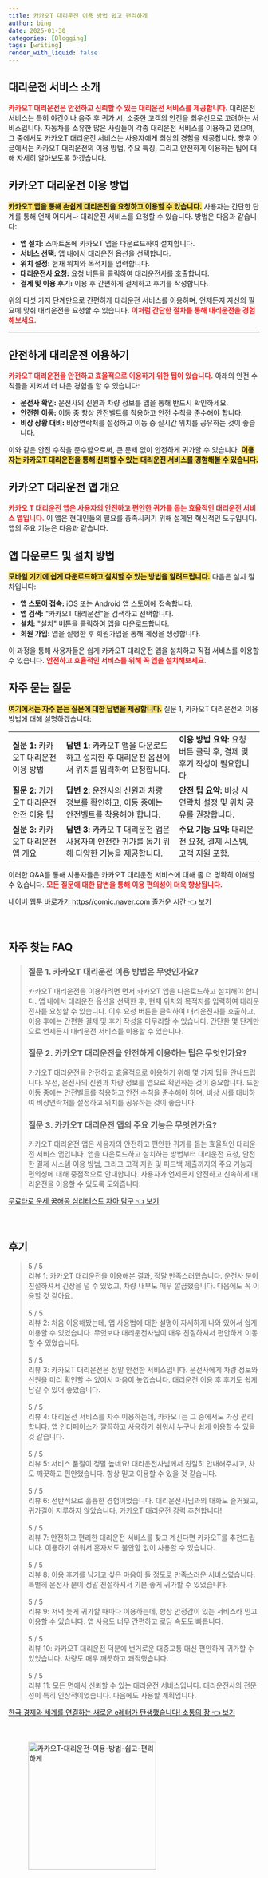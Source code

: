 ```yaml
---
title: 카카오T 대리운전 이용 방법 쉽고 편리하게
author: bing
date: 2025-01-30
categories: [Blogging]
tags: [writing]
render_with_liquid: false
---
```



<h2 id='대리운전 서비스 소개'>대리운전 서비스 소개</h2>

<p><b><span style="color: #ee2323;">카카오T 대리운전은 안전하고 신뢰할 수 있는 대리운전 서비스를 제공합니다.</span></b> 대리운전 서비스는 특히 야간이나 음주 후 귀가 시, 소중한 고객의 안전을 최우선으로 고려하는 서비스입니다. 자동차를 소유한 많은 사람들이 각종 대리운전 서비스를 이용하고 있으며, 그 중에서도 카카오T 대리운전 서비스는 사용자에게 최상의 경험을 제공합니다. 향후 이 글에서는 카카오T 대리운전의 이용 방법, 주요 특징, 그리고 안전하게 이용하는 팁에 대해 자세히 알아보도록 하겠습니다.</p>

<h2 id='카카오T 대리운전 이용 방법'>카카오T 대리운전 이용 방법</h2>

<p><b><span style="background-color: #ffe066;">카카오T 앱을 통해 손쉽게 대리운전을 요청하고 이용할 수 있습니다.</span></b> 사용자는 간단한 단계를 통해 언제 어디서나 대리운전 서비스를 요청할 수 있습니다. 방법은 다음과 같습니다:</p>

<ul>
    <li><b>앱 설치:</b> 스마트폰에 카카오T 앱을 다운로드하여 설치합니다.</li>
    <li><b>서비스 선택:</b> 앱 내에서 대리운전 옵션을 선택합니다.</li>
    <li><b>위치 설정:</b> 현재 위치와 목적지를 입력합니다.</li>
    <li><b>대리운전사 요청:</b> 요청 버튼을 클릭하여 대리운전사를 호출합니다.</li>
    <li><b>결제 및 이용 후기:</b> 이용 후 간편하게 결제하고 후기를 작성합니다.</li>
</ul>

<p>위의 다섯 가지 단계만으로 간편하게 대리운전 서비스를 이용하며, 언제든지 자신의 필요에 맞춰 대리운전을 요청할 수 있습니다. <b><span style="color: #ee2323;">이처럼 간단한 절차를 통해 대리운전을 경험해보세요.</span></b></p>

<hr />

<h2 id='안전하게 대리운전 이용하기'>안전하게 대리운전 이용하기</h2>

<p><b><span style="color: #ee2323;">카카오T 대리운전을 안전하고 효율적으로 이용하기 위한 팁이 있습니다.</span></b> 아래의 안전 수칙들을 지켜서 더 나은 경험을 할 수 있습니다:</p>

<ul>
    <li><b>운전사 확인:</b> 운전사의 신원과 차량 정보를 앱을 통해 반드시 확인하세요.</li>
    <li><b>안전한 이동:</b> 이동 중 항상 안전벨트를 착용하고 안전 수칙을 준수해야 합니다.</li>
    <li><b>비상 상황 대비:</b> 비상연락처를 설정하고 이동 중 실시간 위치를 공유하는 것이 좋습니다.</li>
</ul>

<p>이와 같은 안전 수칙을 준수함으로써, 큰 문제 없이 안전하게 귀가할 수 있습니다. <b><span style="background-color: #ffe066;">이용자는 카카오T 대리운전을 통해 신뢰할 수 있는 대리운전 서비스를 경험해볼 수 있습니다.</span></b></p>

<h2 id='카카오T 대리운전 앱 개요'>카카오T 대리운전 앱 개요</h2>

<p><b><span style="color: #ee2323;">카카오 T 대리운전 앱은 사용자의 안전하고 편안한 귀가를 돕는 효율적인 대리운전 서비스 앱입니다.</span></b> 이 앱은 현대인들의 필요를 충족시키기 위해 설계된 혁신적인 도구입니다. 앱의 주요 기능은 다음과 같습니다.</p>

<h2 id='앱 다운로드 및 설치 방법'>앱 다운로드 및 설치 방법</h2>

<p><b><span style="background-color: #ffe066;">모바일 기기에 쉽게 다운로드하고 설치할 수 있는 방법을 알려드립니다.</span></b> 다음은 설치 절차입니다:</p>

<ul>
    <li><b>앱 스토어 접속:</b> iOS 또는 Android 앱 스토어에 접속합니다.</li>
    <li><b>앱 검색:</b> "카카오T 대리운전"을 검색하고 선택합니다.</li>
    <li><b>설치:</b> "설치" 버튼을 클릭하여 앱을 다운로드합니다.</li>
    <li><b>회원 가입:</b> 앱을 실행한 후 회원가입을 통해 계정을 생성합니다.</li>
</ul>

<p>이 과정을 통해 사용자들은 쉽게 카카오T 대리운전 앱을 설치하고 직접 서비스를 이용할 수 있습니다. <b><span style="color: #ee2323;">안전하고 효율적인 서비스를 위해 꼭 앱을 설치해보세요.</span></b></p>

<h2 id='자주 묻는 질문'>자주 묻는 질문</h2>

<p><b><span style="background-color: #ffe066;">여기에서는 자주 묻는 질문에 대한 답변을 제공합니다.</span></b> 질문 1, 카카오T 대리운전의 이용 방법에 대해 설명하겠습니다:</p>

<table>
    <tr>
        <td><b>질문 1:</b> 카카오T 대리운전 이용 방법</td>
        <td><b>답변 1:</b> 카카오T 앱을 다운로드하고 설치한 후 대리운전 옵션에서 위치를 입력하여 요청합니다.</td>
        <td><b>이용 방법 요약:</b> 요청 버튼 클릭 후, 결제 및 후기 작성이 필요합니다.</td>
    </tr>
    <tr>
        <td><b>질문 2:</b> 카카오T 대리운전 안전 이용 팁</td>
        <td><b>답변 2:</b> 운전사의 신원과 차량 정보를 확인하고, 이동 중에는 안전벨트를 착용해야 합니다.</td>
        <td><b>안전 팁 요약:</b> 비상 시 연락처 설정 및 위치 공유를 권장합니다.</td>
    </tr>
    <tr>
        <td><b>질문 3:</b> 카카오T 대리운전 앱 개요</td>
        <td><b>답변 3:</b> 카카오 T 대리운전 앱은 사용자의 안전한 귀가를 돕기 위해 다양한 기능을 제공합니다.</td>
        <td><b>주요 기능 요약:</b> 대리운전 요청, 결제 시스템, 고객 지원 포함.</td>
    </tr>
</table>

<p>이러한 Q&A를 통해 사용자들은 카카오T 대리운전 서비스에 대해 좀 더 명확히 이해할 수 있습니다. <b><span style="color: #ee2323;">모든 질문에 대한 답변을 통해 이용 편의성이 더욱 향상됩니다.</span></b></p>


<p><a class="click-button" title="네이버 웹툰 바로가기 https//comic.naver.com 즐거운 시간" href="https://aptwhite.github.io/posts/%EB%84%A4%EC%9D%B4%EB%B2%84-%EC%9B%B9%ED%88%B0-%EB%B0%94%EB%A1%9C%EA%B0%80%EA%B8%B0-httpscomic.naver.com-%EC%A6%90%EA%B1%B0%EC%9A%B4-%EC%8B%9C%EA%B0%84/" rel="dofollow">네이버 웹툰 바로가기 https//comic.naver.com 즐거운 시간 👈 보기</a></p><br>
<h2 id='자주_찾는_FAQ'>자주 찾는 FAQ</h2>
<div itemscope="" itemtype="https://schema.org/FAQPage"> 
<blockquote> 
<div itemscope="" itemprop="mainEntity" itemtype="https://schema.org/Question"> 
<h3 itemprop="name">질문 1. 카카오T 대리운전 이용 방법은 무엇인가요?</h3> 
<div itemscope="" itemprop="acceptedAnswer" itemtype="https://schema.org/Answer"> 
<span itemprop="text"> 
<p>카카오T 대리운전을 이용하려면 먼저 카카오T 앱을 다운로드하고 설치해야 합니다. 앱 내에서 대리운전 옵션을 선택한 후, 현재 위치와 목적지를 입력하여 대리운전사를 요청할 수 있습니다. 이후 요청 버튼을 클릭하여 대리운전사를 호출하고, 이용 후에는 간편한 결제 및 후기 작성을 마무리할 수 있습니다. 간단한 몇 단계만으로 언제든지 대리운전 서비스를 이용할 수 있습니다.</p> 
</span> 
</div> 
</div> 

<div itemscope="" itemprop="mainEntity" itemtype="https://schema.org/Question"> 
<h3 itemprop="name">질문 2. 카카오T 대리운전을 안전하게 이용하는 팁은 무엇인가요?</h3> 
<div itemscope="" itemprop="acceptedAnswer" itemtype="https://schema.org/Answer"> 
<span itemprop="text"> 
<p>카카오T 대리운전을 안전하고 효율적으로 이용하기 위해 몇 가지 팁을 안내드립니다. 우선, 운전사의 신원과 차량 정보를 앱으로 확인하는 것이 중요합니다. 또한 이동 중에는 안전벨트를 착용하고 안전 수칙을 준수해야 하며, 비상 시를 대비하여 비상연락처를 설정하고 위치를 공유하는 것이 좋습니다.</p> 
</span> 
</div> 
</div> 

<div itemscope="" itemprop="mainEntity" itemtype="https://schema.org/Question"> 
<h3 itemprop="name">질문 3. 카카오T 대리운전 앱의 주요 기능은 무엇인가요?</h3> 
<div itemscope="" itemprop="acceptedAnswer" itemtype="https://schema.org/Answer"> 
<span itemprop="text"> 
<p>카카오T 대리운전 앱은 사용자의 안전하고 편안한 귀가를 돕는 효율적인 대리운전 서비스 앱입니다. 앱을 다운로드하고 설치하는 방법부터 대리운전 요청, 안전한 결제 시스템 이용 방법, 그리고 고객 지원 및 피드백 제출까지의 주요 기능과 편의성에 대해 중점적으로 안내합니다. 사용자가 언제든지 안전하고 신속하게 대리운전을 이용할 수 있도록 도와줍니다.</p> 
</span> 
</div> 
</div> 
</blockquote> 
</div>
<p><a class="click-button" title="무료타로 운세 꿈해몽 심리테스트 자아 탐구" href="https://aptwhite.github.io/posts/%EB%AC%B4%EB%A3%8C%ED%83%80%EB%A1%9C-%EC%9A%B4%EC%84%B8-%EA%BF%88%ED%95%B4%EB%AA%BD-%EC%8B%AC%EB%A6%AC%ED%85%8C%EC%8A%A4%ED%8A%B8-%EC%9E%90%EC%95%84-%ED%83%90%EA%B5%AC/" rel="dofollow">무료타로 운세 꿈해몽 심리테스트 자아 탐구 👈 보기</a></p><br>
<h2 id='후기'>후기</h2>
<div itemscope itemtype="https://schema.org/Product">
  <blockquote>
  <div itemprop="review" itemscope itemtype="https://schema.org/Review">
      <div itemprop="reviewRating" itemscope itemtype="https://schema.org/Rating"> <span itemprop="ratingValue">5</span> / <span itemprop="bestRating">5</span> </div>
      <span itemprop="reviewBody">리뷰 1: 카카오T 대리운전을 이용해본 결과, 정말 만족스러웠습니다. 운전사 분이 친절하셔서 긴장을 덜 수 있었고, 차량 내부도 매우 깔끔했습니다. 다음에도 꼭 이용할 것 같아요.</span>
  </div>
  <br>
  <div itemprop="review" itemscope itemtype="https://schema.org/Review">
      <div itemprop="reviewRating" itemscope itemtype="https://schema.org/Rating"> <span itemprop="ratingValue">5</span> / <span itemprop="bestRating">5</span> </div>
      <span itemprop="reviewBody">리뷰 2: 처음 이용해봤는데, 앱 사용법에 대한 설명이 자세하게 나와 있어서 쉽게 이용할 수 있었습니다. 무엇보다 대리운전사님이 매우 친절하셔서 편안하게 이동할 수 있었습니다.</span>
  </div>
  <br>
  <div itemprop="review" itemscope itemtype="https://schema.org/Review">
      <div itemprop="reviewRating" itemscope itemtype="https://schema.org/Rating"> <span itemprop="ratingValue">5</span> / <span itemprop="bestRating">5</span> </div>
      <span itemprop="reviewBody">리뷰 3: 카카오T 대리운전은 정말 안전한 서비스입니다. 운전사에게 차량 정보와 신원을 미리 확인할 수 있어서 마음이 놓였습니다. 대리운전 이용 후 후기도 쉽게 남길 수 있어 좋았습니다.</span>
  </div>
  <br>
  <div itemprop="review" itemscope itemtype="https://schema.org/Review">
      <div itemprop="reviewRating" itemscope itemtype="https://schema.org/Rating"> <span itemprop="ratingValue">5</span> / <span itemprop="bestRating">5</span> </div>
      <span itemprop="reviewBody">리뷰 4: 대리운전 서비스를 자주 이용하는데, 카카오T는 그 중에서도 가장 편리합니다. 앱 인터페이스가 깔끔하고 사용하기 쉬워서 누구나 쉽게 이용할 수 있을 것 같습니다.</span>
  </div>
  <br>
  <div itemprop="review" itemscope itemtype="https://schema.org/Review">
      <div itemprop="reviewRating" itemscope itemtype="https://schema.org/Rating"> <span itemprop="ratingValue">5</span> / <span itemprop="bestRating">5</span> </div>
      <span itemprop="reviewBody">리뷰 5: 서비스 품질이 정말 높네요! 대리운전사님께서 친절히 안내해주시고, 차도 깨끗하고 편안했습니다. 항상 믿고 이용할 수 있을 것 같습니다.</span>
  </div>
  <br>
  <div itemprop="review" itemscope itemtype="https://schema.org/Review">
      <div itemprop="reviewRating" itemscope itemtype="https://schema.org/Rating"> <span itemprop="ratingValue">5</span> / <span itemprop="bestRating">5</span> </div>
      <span itemprop="reviewBody">리뷰 6: 전반적으로 훌륭한 경험이었습니다. 대리운전사님과의 대화도 즐거웠고, 귀가길이 지루하지 않았습니다. 카카오T 대리운전 강력 추천합니다!</span>
  </div>
  <br>
  <div itemprop="review" itemscope itemtype="https://schema.org/Review">
      <div itemprop="reviewRating" itemscope itemtype="https://schema.org/Rating"> <span itemprop="ratingValue">5</span> / <span itemprop="bestRating">5</span> </div>
      <span itemprop="reviewBody">리뷰 7: 안전하고 편리한 대리운전 서비스를 찾고 계신다면 카카오T를 추천드립니다. 이용하기 쉬워서 혼자서도 불안함 없이 사용할 수 있습니다.</span>
  </div>
  <br>
  <div itemprop="review" itemscope itemtype="https://schema.org/Review">
      <div itemprop="reviewRating" itemscope itemtype="https://schema.org/Rating"> <span itemprop="ratingValue">5</span> / <span itemprop="bestRating">5</span> </div>
      <span itemprop="reviewBody">리뷰 8: 이용 후기를 남기고 싶은 마음이 들 정도로 만족스러운 서비스였습니다. 특별히 운전사 분이 정말 친절하셔서 기분 좋게 귀가할 수 있었습니다.</span>
  </div>
  <br>
  <div itemprop="review" itemscope itemtype="https://schema.org/Review">
      <div itemprop="reviewRating" itemscope itemtype="https://schema.org/Rating"> <span itemprop="ratingValue">5</span> / <span itemprop="bestRating">5</span> </div>
      <span itemprop="reviewBody">리뷰 9: 저녁 늦게 귀가할 때마다 이용하는데, 항상 안정감이 있는 서비스라 믿고 이용할 수 있습니다. 앱 사용도 너무 간편하고 로딩 속도도 빠릅니다.</span>
  </div>
  <br>
  <div itemprop="review" itemscope itemtype="https://schema.org/Review">
      <div itemprop="reviewRating" itemscope itemtype="https://schema.org/Rating"> <span itemprop="ratingValue">5</span> / <span itemprop="bestRating">5</span> </div>
      <span itemprop="reviewBody">리뷰 10: 카카오T 대리운전 덕분에 번거로운 대중교통 대신 편안하게 귀가할 수 있었습니다. 차량도 매우 깨끗하고 쾌적했습니다.</span>
  </div>
  <br>
  <div itemprop="review" itemscope itemtype="https://schema.org/Review">
      <div itemprop="reviewRating" itemscope itemtype="https://schema.org/Rating"> <span itemprop="ratingValue">5</span> / <span itemprop="bestRating">5</span> </div>
      <span itemprop="reviewBody">리뷰 11: 모든 면에서 신뢰할 수 있는 대리운전 서비스입니다. 대리운전사의 전문성이 특히 인상적이었습니다. 다음에도 사용할 계획입니다.</span>
  </div>
  </blockquote>
</div>
<p><a class="click-button" title="한국 경제와 세계를 연결하는 새로운 e레터가 탄생했습니다! 소통의 장" href="https://aptwhite.github.io/posts/%ED%95%9C%EA%B5%AD-%EA%B2%BD%EC%A0%9C%EC%99%80-%EC%84%B8%EA%B3%84%EB%A5%BC-%EC%97%B0%EA%B2%B0%ED%95%98%EB%8A%94-%EC%83%88%EB%A1%9C%EC%9A%B4-e%EB%A0%88%ED%84%B0%EA%B0%80-%ED%83%84%EC%83%9D%ED%96%88%EC%8A%B5%EB%8B%88%EB%8B%A4!-%EC%86%8C%ED%86%B5%EC%9D%98-%EC%9E%A5/" rel="dofollow">한국 경제와 세계를 연결하는 새로운 e레터가 탄생했습니다! 소통의 장 👈 보기</a></p><br>
<figure class="image"><img src="https://aptwhite.github.io/assets/img/thumbnail/카카오T-대리운전-이용-방법-쉽고-편리하게.webp" alt="카카오T-대리운전-이용-방법-쉽고-편리하게" width="256" height="256"></figure>